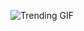 ![Trending GIF](https://media3.giphy.com/media/v1.Y2lkPThiYjIxNzcyM3pyZzFwaDlkamF5dzhmaTY2N29tcnFianAxbjdteDU0NzVhODF6biZlcD12MV9naWZzX3NlYXJjaCZjdD1n/fryY00CO4xCz4uJuDQ/giphy.gif)
